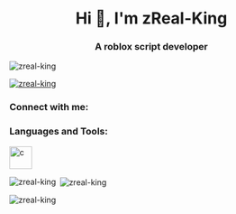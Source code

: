 <h1 align="center">Hi 👋, I'm zReal-King</h1>
<h3 align="center">A roblox script developer</h3>

<p align="left"> <img src="https://komarev.com/ghpvc/?username=zreal-king&label=Profile%20views&color=0e75b6&style=flat" alt="zreal-king" /> </p>

<p align="left"> <a href="https://github.com/ryo-ma/github-profile-trophy"><img src="https://github-profile-trophy.vercel.app/?username=zreal-king" alt="zreal-king" /></a> </p>

<h3 align="left">Connect with me:</h3>
<p align="left">
</p>

<h3 align="left">Languages and Tools:</h3>
<p align="left"> <a href="https://www.lua.org/" target="_blank" rel="noreferrer"> <img src="https://www.lua.org/images/luaa.gif" alt="c" width="40" height="40"/> </a> </p>

<p><img align="left" src="https://github-readme-stats.vercel.app/api/top-langs?username=zreal-king&show_icons=true&locale=en&layout=compact" alt="zreal-king" /></p>

<p>&nbsp;<img align="center" src="https://github-readme-stats.vercel.app/api?username=zreal-king&show_icons=true&locale=en" alt="zreal-king" /></p>

<p><img align="center" src="https://github-readme-streak-stats.herokuapp.com/?user=zreal-king&" alt="zreal-king" /></p>
